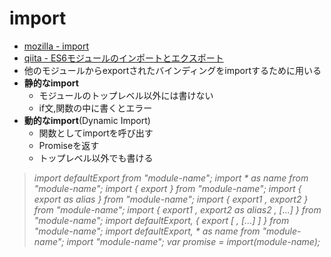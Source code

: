 # import
- [mozilla - import](https://developer.mozilla.org/ja/docs/Web/JavaScript/Reference/Statements/import)
- [qiita - ES6モジュールのインポートとエクスポート](https://qiita.com/dondoko-susumu/items/55f54582d31b0f0fd687)
- 他のモジュールからexportされたバインディングをimportするために用いる
- **静的なimport**
  - モジュールのトップレベル以外には書けない
  - if文,関数の中に書くとエラー
- **動的なimport**(Dynamic Import)
  - 関数としてimportを呼び出す
  - Promiseを返す
  - トップレベル以外でも書ける

>*import defaultExport from "module-name";*
*import * as name from "module-name";
import { export } from "module-name";
import { export as alias } from "module-name";
import { export1 , export2 } from "module-name";
import { export1 , export2 as alias2 , [...] } from "module-name";
import defaultExport, { export [ , [...] ] } from "module-name";
import defaultExport, * as name from "module-name";
import "module-name";*
>*var promise = import(module-name);*

